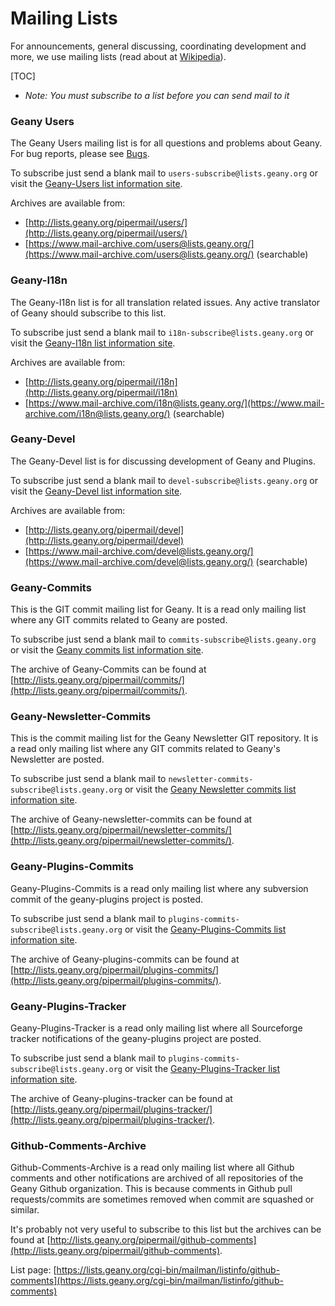 Mailing Lists
==========

For announcements, general discussing, coordinating development and more, we use mailing lists (read about at [Wikipedia][1]).

[TOC]

*   _Note: You must subscribe to a list before you can send mail to it_


### Geany Users

The Geany Users mailing list is for all questions and problems about Geany. 
For bug reports, please see [Bugs](https://www.geany.org/Support/Bugs).

To subscribe just send a blank mail to `users-subscribe@lists.geany.org` or visit the 
[Geany-Users list information site](https://lists.geany.org/cgi-bin/mailman/listinfo/users).

Archives are available from:

  - [http://lists.geany.org/pipermail/users/](http://lists.geany.org/pipermail/users/)
  - [https://www.mail-archive.com/users@lists.geany.org/](https://www.mail-archive.com/users@lists.geany.org/) (searchable)


### Geany-I18n

The Geany-I18n list is for all translation related issues. Any active translator of Geany should subscribe to this list.

To subscribe just send a blank mail to `i18n-subscribe@lists.geany.org` or visit the 
[Geany-I18n list information site](https://lists.geany.org/cgi-bin/mailman/listinfo/i18n).

Archives are available from:

  - [http://lists.geany.org/pipermail/i18n](http://lists.geany.org/pipermail/i18n)
  - [https://www.mail-archive.com/i18n@lists.geany.org/](https://www.mail-archive.com/i18n@lists.geany.org/) (searchable)


### Geany-Devel

The Geany-Devel list is for discussing development of Geany and Plugins.

To subscribe just send a blank mail to `devel-subscribe@lists.geany.org` or visit the 
[Geany-Devel list information site](https://lists.geany.org/cgi-bin/mailman/listinfo/devel).

Archives are available from:

  - [http://lists.geany.org/pipermail/devel](http://lists.geany.org/pipermail/devel)
  - [https://www.mail-archive.com/devel@lists.geany.org/](https://www.mail-archive.com/devel@lists.geany.org/) (searchable)


### Geany-Commits

This is the GIT commit mailing list for Geany. 
It is a read only mailing list where any GIT commits related to Geany are posted.

To subscribe just send a blank mail to `commits-subscribe@lists.geany.org` or visit the 
[Geany commits list information site](https://lists.geany.org/cgi-bin/mailman/listinfo/commits). 

The archive of Geany-Commits can be found at
[http://lists.geany.org/pipermail/commits/](http://lists.geany.org/pipermail/commits/).


### Geany-Newsletter-Commits

This is the commit mailing list for the Geany Newsletter GIT repository. 
It is a read only mailing list where any GIT commits related to Geany's Newsletter are posted.

To subscribe just send a blank mail to `newsletter-commits-subscribe@lists.geany.org` or visit the 
[Geany Newsletter commits list information site](https://lists.geany.org/cgi-bin/mailman/listinfo/newsletter-commits). 

The archive of Geany-newsletter-commits can be found at 
[http://lists.geany.org/pipermail/newsletter-commits/](http://lists.geany.org/pipermail/newsletter-commits/).


### Geany-Plugins-Commits

Geany-Plugins-Commits is a read only mailing list where any subversion commit of the geany-plugins project is posted.

To subscribe just send a blank mail to `plugins-commits-subscribe@lists.geany.org` or visit the 
[Geany-Plugins-Commits list information site](https://lists.geany.org/cgi-bin/mailman/listinfo/plugins-commits). 

The archive of Geany-plugins-commits can be found at 
[http://lists.geany.org/pipermail/plugins-commits/](http://lists.geany.org/pipermail/plugins-commits/).


### Geany-Plugins-Tracker

Geany-Plugins-Tracker is a read only mailing list where all Sourceforge tracker notifications of 
the geany-plugins project are posted.

To subscribe just send a blank mail to `plugins-commits-subscribe@lists.geany.org` or visit the 
[Geany-Plugins-Tracker list information site](https://lists.geany.org/cgi-bin/mailman/listinfo/plugins-tracker). 

The archive of Geany-plugins-tracker can be found at 
[http://lists.geany.org/pipermail/plugins-tracker/](http://lists.geany.org/pipermail/plugins-tracker/).


### Github-Comments-Archive

Github-Comments-Archive is a read only mailing list where all Github comments and other 
notifications are archived of all repositories of the Geany Github organization. 
This is because comments in Github pull requests/commits are sometimes removed when commit are squashed or similar.

It's probably not very useful to subscribe to this list but the archives can be found at 
[http://lists.geany.org/pipermail/github-comments](http://lists.geany.org/pipermail/github-comments).

List page: [https://lists.geany.org/cgi-bin/mailman/listinfo/github-comments](https://lists.geany.org/cgi-bin/mailman/listinfo/github-comments)


  [1]: https://en.wikipedia.org/wiki/Electronic_mailing_list
